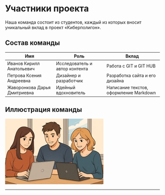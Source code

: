 # Участники проекта

Наша команда состоит из студентов, каждый из которых вносит уникальный вклад в проект «Киберполигон».

## Состав команды

| Имя                             | Роль                           | Вклад                                  |
|---------------------------------|--------------------------------|----------------------------------------|
| Иванов Кирилл Анатольевич       | Исследователь и автор контента | Работа с GIT и GIT HUB                 |
| Петрова Ксения Андреевна        | Дизайнер и разработчик         | Разработка сайта и его дизайна         |
| Жаворонкова Дарья Дмитриевна    | Идейный вдохновитель           | Написание текстов, оформление Markdown |

## Иллюстрация команды

![Иллюстрация команды](../site/image/we.png)

---
